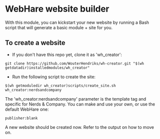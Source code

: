 # WebHare website builder

With this module, you can kickstart your new website by running a Bash script that will generate a basic module + site for you.

## To create a website

* If you don't have this repo yet, clone it as 'wh_creator':

```
git clone https://github.com/WouterHendriks/wh-creator.git "$(wh getdatadir)installedmodules/wh_creator"
```

* Run the following script to create the site:


```
$(wh getmoduledir wh_creator)scripts/create_site.sh wh_creator:nerdsandcompany
```

The 'wh_creator:nerdsandcompany' parameter is the template tag and specific for Nerds & Company. You can make and use your own, or use the default WebHare one:

```
publisher:blank
```

A new website should be created now. Refer to the output on how to move on.
